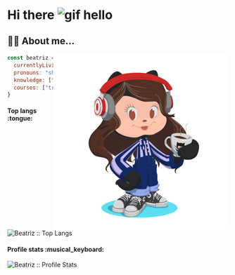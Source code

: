 # Hi there <img alt="gif hello" src="https://raw.githubusercontent.com/MartinHeinz/MartinHeinz/master/wave.gif" width="250px"/>

## :woman_technologist: About me... 

<img align="right" alt="GIF" src="https://github.com/bbeatrizr/bbeatrizr/blob/main/octocat-1657047103820.png" width="400px" />


```javascript
const beatriz = {
  currentlyLiving: "curitiba, 🇧🇷 ",
  pronouns: "she" | "her",
  knowledge: ["JavaScript", "HTML", "CSS", "Python", "React", "NodeJS", "TypeScript"],
  courses: ["trybe", "rocketseat"],
}
```




<h4 align="left">Top langs :tongue:</h4>

<p align="left"><img src="https://github-readme-stats.vercel.app/api/top-langs/?username=bbeatrizr&langs_count=10&theme=tokyonight&layout=compact" alt="Beatriz :: Top Langs" /></p>

<h4 align="left">Profile stats :musical_keyboard:</h4>

<p align="left"><img src="https://github-readme-stats.vercel.app/api?username=bbeatrizr&show_icons=true&theme=synthwave" alt="Beatriz :: Profile Stats" /></p>
